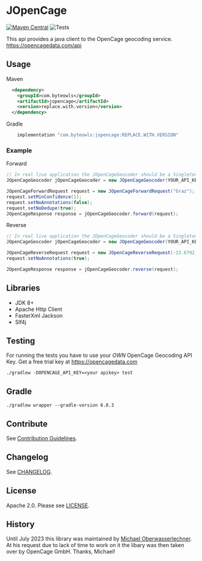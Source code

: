 # JOpenCage 
[![Maven Central](https://img.shields.io/maven-central/v/com.byteowls/jopencage.svg?label=Maven%20Central)](https://search.maven.org/search?q=g:%22com.byteowls%22%20AND%20a:%22jopencage%22)
![Tests](https://github.com/moberwasserlechner/jopencage/workflows/UnitTests/badge.svg)

This api provides a java client to the OpenCage geocoding service. https://opencagedata.com/api

## Usage

Maven

```xml
  <dependency>
    <groupId>com.byteowls</groupId>
    <artifactId>jopencage</artifactId>
    <version>replace.with.version</version>
  </dependency>
```

Gradle

```gradle
    implementation "com.byteowls:jopencage:REPLACE.WITH.VERSION"
```

### Example

Forward

```java
// In real live application the JOpenCageGeocoder should be a Singleton
JOpenCageGeocoder jOpenCageGeocoder = new JOpenCageGeocoder(YOUR_API_KEY);

JOpenCageForwardRequest request = new JOpenCageForwardRequest("Graz");
request.setMinConfidence(1);
request.setNoAnnotations(false);
request.setNoDedupe(true);
JOpenCageResponse response = jOpenCageGeocoder.forward(request);
```

Reverse

```java
// In real live application the JOpenCageGeocoder should be a Singleton
JOpenCageGeocoder jOpenCageGeocoder = new JOpenCageGeocoder(YOUR_API_KEY);

JOpenCageReverseRequest request = new JOpenCageReverseRequest(-22.6792, 14.5272);
request.setNoAnnotations(true);

JOpenCageResponse response = jOpenCageGeocoder.reverse(request);
```

## Libraries

* JDK 8+
* Apache Http Client
* FasterXml Jackson
* Slf4j

## Testing

For running the tests you have to use your *OWN* OpenCage Geocoding API Key. Get a free trial key at https://opencagedata.com

```
./gradlew -DOPENCAGE_API_KEY=<your apikey> test
```

## Gradle

```
./gradlew wrapper --gradle-version 6.8.3
```

## Contribute

See [Contribution Guidelines](jopencage/blob/master/.github/CONTRIBUTING.md).

## Changelog
See [CHANGELOG](jopencage/blob/master/CHANGELOG.md).

## License

Apache 2.0. Please see [LICENSE](jopencage/blob/master/LICENSE).

## History
Until July 2023 this library was maintained by [Michael Oberwasserlechner](https://github.com/moberwasserlechner). At his request due to lack of time to work on it the libary was then taken over by OpenCage GmbH. Thanks, Michael!
